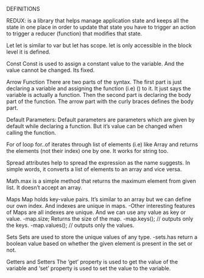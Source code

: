 DEFINITIONS

REDUX:  is a library that helps manage application state and keeps all the state in one place in order to update that state  you have to trigger an action to trigger a reducer (function) that modifies that state.

Let
let is similar to var but let has scope. let is only accessible in the block level it is defined.

Const
Const is used to assign a constant value to the variable. And the value cannot be changed. Its fixed.

Arrow Function
There are two parts of the syntax.
The first part is just declaring a variable and assigning the function (i.e) () to it. It just says the variable is actually a function.
Then the second part is declaring the body part of the function. The arrow part with the curly braces defines the body part.

Default Parameters:
Default parameters are parameters which are given by default while declaring a function. But it’s value can be changed when calling the function.

For of loop
for..of iterates through list of elements (i.e) like Array and returns the elements (not their index) one by one.  It works for string too.

Spread attributes
help to spread the expression as the name suggests. In simple words, it converts a list of elements to an array and vice versa.

Math.max is a simple method that returns the maximum element from given list. It doesn’t accept an array.

Maps
Map holds key-value pairs. It’s similar to an array but we can define our own index. And indexes are unique in maps.
-Other interesting features of Maps are all indexes are unique. And we can use any value as key or value.
-map.size; Returns the size of the map.
-map.keys(); // outputs only the keys. 
-map.values(); // outputs only the values.

Sets
Sets are used to store the unique values of any type.
-sets.has return a boolean value based on whether the given element is present in the set or not.

Getters and Setters
The ‘get’ property is used to get the value of the variable and ‘set’ property is used to set the value to the variable.

